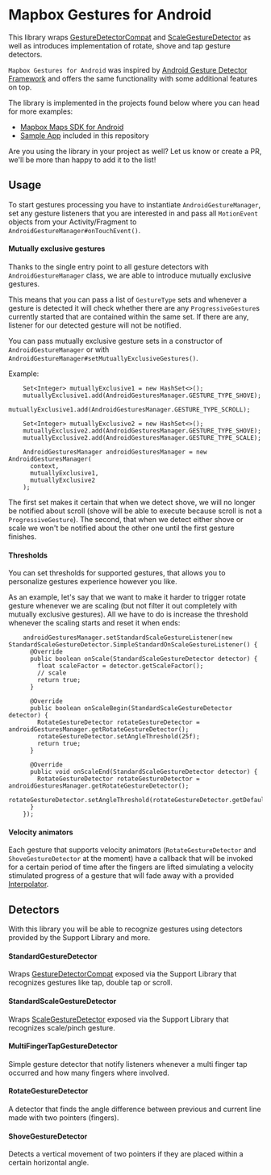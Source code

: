 # Mapbox Gestures for Android
This library wraps [GestureDetectorCompat](https://developer.android.com/reference/android/support/v4/view/GestureDetectorCompat.html) and [ScaleGestureDetector](https://developer.android.com/reference/android/view/ScaleGestureDetector.html) as well as introduces implementation of rotate, shove and tap gesture detectors.

`Mapbox Gestures for Android` was inspired by [Android Gesture Detector Framework](https://github.com/Almeros/android-gesture-detectors) and offers the same functionality with some additional features on top.

The library is implemented in the projects found below where you can head for more examples:
- [Mapbox Maps SDK for Android](https://github.com/mapbox/mapbox-gl-native)
- [Sample App](https://github.com/mapbox/mapbox-gestures-android/tree/master/TestApp) included in this repository

Are you using the library in your project as well? Let us know or create a PR, we'll be more than happy to add it to the list!

## Usage
To start gestures processing you have to instantiate `AndroidGestureManager`, set any gesture listeners that you are interested in and pass all `MotionEvent` objects from your Activity/Fragment to `AndroidGestureManager#onTouchEvent()`.

#### Mutually exclusive gestures
Thanks to the single entry point to all gesture detectors with `AndroidGestureManager` class, we are able to introduce mutually exclusive gestures.

This means that you can pass a list of `GestureType` sets and whenever a gesture is detected it will check whether there are any `ProgressiveGesture`s currently started that are contained within the same set. If there are any, listener for our detected gesture will not be notified.

You can pass mutually exclusive gesture sets in a constructor of `AndroidGestureManager` or with `AndroidGestureManager#setMutuallyExclusiveGestures()`.

Example:
```
    Set<Integer> mutuallyExclusive1 = new HashSet<>();
    mutuallyExclusive1.add(AndroidGesturesManager.GESTURE_TYPE_SHOVE);
    mutuallyExclusive1.add(AndroidGesturesManager.GESTURE_TYPE_SCROLL);

    Set<Integer> mutuallyExclusive2 = new HashSet<>();
    mutuallyExclusive2.add(AndroidGesturesManager.GESTURE_TYPE_SHOVE);
    mutuallyExclusive2.add(AndroidGesturesManager.GESTURE_TYPE_SCALE);

    AndroidGesturesManager androidGesturesManager = new AndroidGesturesManager(
      context,
      mutuallyExclusive1,
      mutuallyExclusive2
    );
```

The first set makes it certain that when we detect shove, we will no longer be notified about scroll (shove will be able to execute because scroll is not a `ProgressiveGesture`).
The second, that when we detect either shove or scale we won't be notified about the other one until the first gesture finishes.

#### Thresholds
You can set thresholds for supported gestures, that allows you to personalize gestures experience however you like.

As an example, let's say that we want to make it harder to trigger rotate gesture whenever we are scaling (but not filter it out completely with mutually exclusive gestures). All we have to do is increase the threshold whenever the scaling starts and reset it when ends:

```
    androidGesturesManager.setStandardScaleGestureListener(new StandardScaleGestureDetector.SimpleStandardOnScaleGestureListener() {
      @Override
      public boolean onScale(StandardScaleGestureDetector detector) {
        float scaleFactor = detector.getScaleFactor();
        // scale
        return true;
      }

      @Override
      public boolean onScaleBegin(StandardScaleGestureDetector detector) {
        RotateGestureDetector rotateGestureDetector = androidGesturesManager.getRotateGestureDetector();
        rotateGestureDetector.setAngleThreshold(25f);
        return true;
      }

      @Override
      public void onScaleEnd(StandardScaleGestureDetector detector) {
        RotateGestureDetector rotateGestureDetector = androidGesturesManager.getRotateGestureDetector();
        rotateGestureDetector.setAngleThreshold(rotateGestureDetector.getDefaultAngleThreshold());
      }
    });
```

#### Velocity animators
Each gesture that supports velocity animators (`RotateGestureDetector` and `ShoveGestureDetector` at the moment) have a callback that will be invoked for a certain period of time after the fingers are lifted simulating a velocity stimulated progress of a gesture that will fade away with a provided [Interpolator](https://developer.android.com/reference/android/view/animation/Interpolator.html).

## Detectors
With this library you will be able to recognize gestures using detectors provided by the Support Library and more.

#### StandardGestureDetector
Wraps [GestureDetectorCompat](https://developer.android.com/reference/android/support/v4/view/GestureDetectorCompat.html) exposed via the Support Library that recognizes gestures like tap, double tap or scroll.

#### StandardScaleGestureDetector
Wraps [ScaleGestureDetector](https://developer.android.com/reference/android/view/ScaleGestureDetector.html) exposed via the Support Library that recognizes scale/pinch gesture.

#### MultiFingerTapGestureDetector
Simple gesture detector that notify listeners whenever a multi finger tap occurred and how many fingers where involved.

#### RotateGestureDetector
A detector that finds the angle difference between previous and current line made with two pointers (fingers).

#### ShoveGestureDetector
Detects a vertical movement of two pointers if they are placed within a certain horizontal angle.